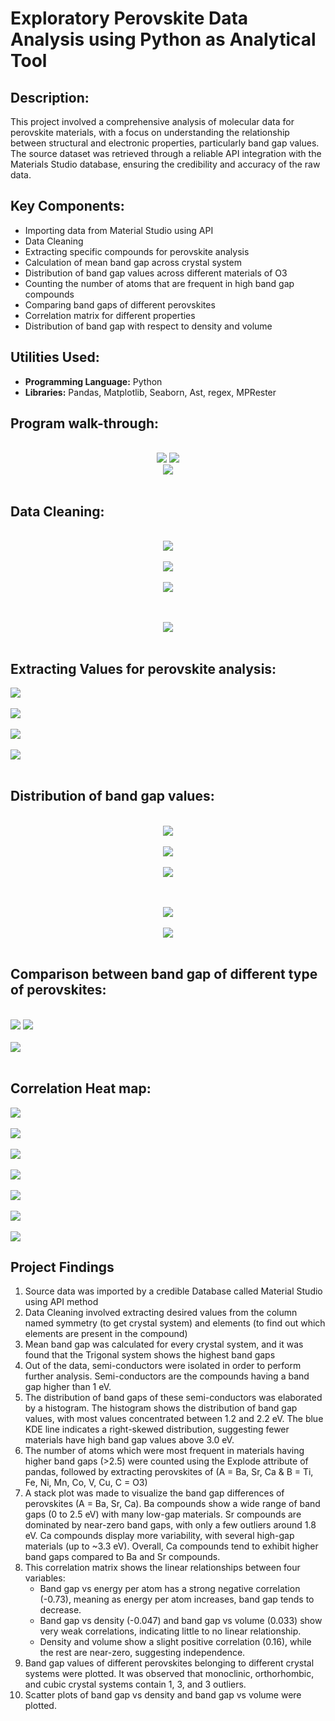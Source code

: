 
<h1>Exploratory Perovskite Data Analysis using Python as Analytical Tool</h1>
<h2>Description:</h2>
<p>This project involved a comprehensive analysis of molecular data for perovskite materials, with a focus on understanding the relationship between structural and electronic properties, particularly band gap values. The source dataset was retrieved through a reliable API integration with the Materials Studio database, ensuring the credibility and accuracy of the raw data.</p>
<h2>Key Components:</h2>
<ul>
  <li>Importing data from Material Studio using API</li>
  <li>Data Cleaning</li>
  <li>Extracting specific compounds for perovskite analysis</li>
  <li>Calculation of mean band gap across crystal system</li>
  <li>Distribution of band gap values across different materials of O3</li>
  <li>Counting the number of atoms that are frequent in high band gap compounds</li>
  <li>Comparing band gaps of different perovskites</li>
  <li>Correlation matrix for different properties</li>
  <li>Distribution of band gap with respect to density and volume</li>
</ul>
<h2>Utilities Used:</h2>
<ul>
  <li><b>Programming Language:</b> Python</li>
  <li><b>Libraries:</b> Pandas, Matplotlib, Seaborn, Ast, regex, MPRester</li>
</ul>
<h2>Program walk-through:</h2>
<p align="center">
<br/>
<img src="https://media-hosting.imagekit.io/ac6cabdf847a4dec/Screenshot%20(283).png?Expires=1841672887&Key-Pair-Id=K2ZIVPTIP2VGHC&Signature=AqWrsmhOuOtPbNblUti~~d-CH3ZJyLBr5xZVZ3e91iX47trEqs1RXS43JHlHChWQJaUMqXgtGGvwI8LPI70mUcE8GRkc7QjpiCsqYlkF9vVkz5IjnZMfO5qWVfqx-GkUSxaODnlT~s88fldcSgl3rEzmQDYCRz~V9qMcXFegxIZU-KFp4RxpQSJpAWTnJ6moXuwhYtKc6PNGGfrEu2pGp2WkzeUGOaLtDMY8Ea3i8JBk07Ed0t7IvXdAHPwTwy0~2XaydO2Nwz0kq9JwrBQnBJXJv0~lvceaeEF7AM45ne7TtZMaVaLiV2vsKx7KOuF8-cPTd-9R8GF9UZ7cym8FoQ__"/>
<img src="https://media-hosting.imagekit.io/eeb98c86cb694995/Screenshot%20(254).png?Expires=1841650373&Key-Pair-Id=K2ZIVPTIP2VGHC&Signature=2T3KKVNpn1kRD61SVB-fbe2U-nv2MWilE5LqcJtJcIGviwsk92SP4UB8J2dNCrmV48p6rxFPzi-pVZPReGd3yAOxvxfP2uugrCoRKDVWOjK4lYuKQdQZs4reL4Z2Au-spA~K25PWWqOtjR3DvGQZzp6Mp1rSSwndpvM5XDwFKx~sK6OADGHu39ZgSRjo5XsGs~ZnUxDM-TwHcmBmJAvxAud7DMy-IlW5NHdINhzmhjZEBAaCPkBjr0~cTiLLA--k134r8RSXwNT43gp9y5CqaOS3z4Bw0Ma02yHXdWj-E0QjMCOw-P7NN5Y1WQDFkl-sUaEd9U9Oxzk~Ci-0BSbAOQ__"/>
<br />
<img src="https://media-hosting.imagekit.io/5594067a8db440ca/Screenshot%20(255).png?Expires=1841650513&Key-Pair-Id=K2ZIVPTIP2VGHC&Signature=UMzK7tuM6ewbCxhLdUK-9K-TEKS2AMnNnvPQcI3veLR49GTJkljsXLX4B1c2uPgP0vYRkx7~Jb6erJnplW-CrjtjYVx9Y~LYxEjHo49RPxAMbpLDTCmMMKkH1hb3usiGTCnI0seSPUVJPJSim0Tu9ZCItCg6AJG~BnQEzGrPJyt15rsD~QAFobwCVge9nNWv1Ku9U5-odn5WIr5Ht~e6Nf9IsPGsVJGQN5m7Av8A7drgqB-~FjGS-PVf~-remad08ZfHhK4e~ryQBhZ7KFNvCY9sCZWELAy5vYKsg-9ike61Lg3f50ei~pdY7cW5xQ5cszLIAgCUYI61HpM~YCe05g__"/>
<br />
<br />  
<h2>Data Cleaning:</h2> 
<p align="center">
<br />  
<img src="https://media-hosting.imagekit.io/65004fc7f0f74dd5/Screenshot%20(256).png?Expires=1841650680&Key-Pair-Id=K2ZIVPTIP2VGHC&Signature=pubaiEp2hbA5FTRZ3ir8XFtxZVYXrmrakJHQE0UD29zlZPkHQ4bzlGNLAuCXgTz1eC7o4y7LVyUChFbq8MXOgLYxBOfLaJDRJRQ0ROcQT80S8e3qIIjAkxU7o446Mwia4EVYaqqQksZYPI8TBsdkW58Bkg9X8LHewDsbLQF6ZL4LFaEfmura6nA4XQiMG0tEBjtjLOHi0gXGEPWdO1cbmyG55UiOqulJhRZ5d~ZUSBSsz9wV0a2uAtpQOR0W~IrERtH4XC471EQ2WSuXOORDgpvAu-zdFNkJDf2OvAtZStFrU68PRvQjljicOl3mRiue7vnqc8hsrXU6UBi8uNCUHw__"/>
<br />
<br />
<img src="https://media-hosting.imagekit.io/c91d4aef9632464d/Screenshot%20(258).png?Expires=1841650720&Key-Pair-Id=K2ZIVPTIP2VGHC&Signature=rti884C6tKt3754SH7MB5WhOweXvbNZK~NJ8JoRKleavEXfbhZebqbeXDclert~H5thgdt9I~8Wg8O~PI4hswE5Gbx9bBUf9Bp68kniC4PVRj0syd4naSyQTEl~p7IiNW0F88eNQsVSSY3qq5oJXh~8jEYWJ1QE51L5JIszNL~wU0stbIlnMvs-hrk7RuO18FfZmAzznS9eOqBtGwY6z6Temsp1I-i6VS5U5vRrbgwcqiV6OcqQ9o8WUq0FAOHHdCML05~urL3FJGboKGvTPwnRSw9~2HO~AbvS7BG-XeOuWZhGfFZGqGEWFObcZo08HTB4pJDGRrkNggRA5IcZJcA__"/>
<br />
<br />
<img src="https://media-hosting.imagekit.io/a900d4df35c64961/Screenshot%20(259).png?Expires=1841650773&Key-Pair-Id=K2ZIVPTIP2VGHC&Signature=GSVHsiTzpFkp6HLwgpdAmpdBJZslku-abtHrlUToEnhtHjBd8si3Yy813mgcz6hTitJdacNPZ-u8XR42502mf49AufQ07kmiF7gG-lbFLj-nlmZs1H-WSXgTkfTqdyn4gUQMcl2ChqQfYzSoLoK0jQ~ZVA3b9LXj6Ef6dPOXwohyVXhXF44p7sppNTHmvMVCk313k-cKBcnaeHXwlvPS3qvUWLhh2x8RKBnKep4UgU0PlZA76EN4RjuNuOn00wKMb8wGt4RK0bbMhWi~57HeQyciCaLP7B2~shUeTBJC5xaojUCntzqY~nr88CgEw68YvtOI-CyiLfWxnXo9udWoJg__"/>
<br />
<br />
<p align="center">
<br />
<img src="https://media-hosting.imagekit.io/ac929f015dba4714/Screenshot%20(260).png?Expires=1841650820&Key-Pair-Id=K2ZIVPTIP2VGHC&Signature=c-PT7xpvUY9Kz~U96J3xgZv6sRqXEQVJ2XRkqgM~jCFiqGlsz7~qYnM0fXhp1WSP3onbE~R02rj4eulDOT~Th6MZzCvz-uPh138~EtGfiJUmTNXRavKDNLz4kvssNaTs06uklh4LieK1dOZBltJ9ltSfolt30UQUPxWms3Pr80iMZ24HfSgOL9oONuxiikDJevtfBLbyXUKn2x9QX08OoSB33EOwLLPeN9nZgUyfqU7VfSPDyD2rBMAazOeRLj1bC-uAgKj5acmpg8GIqAWnYdmapziA-aSRJHQGiNGIL4M1GepGgo1f07r0RCFStkbs5qoG2hQXLNCcJr66zvDW4A__"/>
<br />
<br />
<h2>Extracting Values for perovskite analysis:</h2>
<img src="https://media-hosting.imagekit.io/a2bdefcb2d284058/Screenshot%20(261).png?Expires=1841650858&Key-Pair-Id=K2ZIVPTIP2VGHC&Signature=GkOBcgaHvZcK2iz4JcclSBxn6kKgyCGSliY29EAaRWLSSZGQ8J7ZurCYLOz4EKuftYe2rRpeXiqojjU7TZCvAzUBdebVaLmw4npOhJ~IKuKhUdK8VKDXQLWaZ7F~exfiiPyBHHmzHB51c6dJyDb2oLcl1cGJpjiO~GpVnnip2ftrjvmmNG9gOGQrRt4mx-Xhe92d9O6S33RGKvC9gQGAxj0v23IKzwivkbs7EoAsMcOaxLcWjZGpCLxP5JT6VjovEj9CiEZ2hpG00pdw6LlndZAsfbJwHm-hxB-IC3iOBjWUdQYbqqFR8rX1DSR7lWY~yTC06HMgPBU0TzcSCipn~Q__"/>
<br />
<br />
<img src="https://media-hosting.imagekit.io/3590802d3f974534/Screenshot%20(262).png?Expires=1841650879&Key-Pair-Id=K2ZIVPTIP2VGHC&Signature=lkbZLZvHPxJ1i4b4X-hfas-KawvGkRSCKltPTfEbp-fzj2KsWN6Z-JUazJkSw~AMx57g6mXP6zvE2ZSHoMNcKOmpVGl6uZM2GKW-vFzmmLNY~BhML1lJ~ot0BwVqkp2NxbYBPpADfVNnmjlYvLHRxM2ww2iY~82acCoOw~5RGS6iEOTvT3qkIFY5skmnmbhfnve0MxZGt8RnuJmo7ZPEYl5x08B1t~JCFswO-5tci~CmCL1V7dEJ2NqaH46Tvj6EPmg4cdV1mXDFHgg8kNQslA~XxAJf0tTj8efzzDQDR1IbBl0E~0QaHl9k9ZY-2-NWgZWxY1ji4XoDtZP5qjaaRw__"/>
<br />
<br />
<img src="https://media-hosting.imagekit.io/28752dbbb22342e7/Screenshot%20(263).png?Expires=1841650904&Key-Pair-Id=K2ZIVPTIP2VGHC&Signature=ZMcWCCfPiNgQvK9UB8b4ziPoew4OVfI7W0bXUBgOLPavdY5vxRlk4Rl9i5Xz6JFUF52dqPKstq~2adVYcTbbE9JCsHhGxUdTu-L~g9vpZ8L8-q-sFIOBoWyTGrDZHyq4ze732FLVqNDjTxzGEbYLVeuNj--M5fBiqgfzNPOr8Ho9QuxUcqUNsl4utJf~XZzNa49ku1~IF~Ne2RmvZmh7t6EpPK5bHXagjkhj6FTRY5P36f9Jo7dbMyWc-9Dfw3TgVrYpoEJCPYvF6K3k2i8IhRqT-D5pNbie9-K2MD4oKUrsm-h5TsFXQBC6gSjT~fe0dWAi-s8me7mF3K6ULMnlRA__"/>
<br />
<br />
<img src="https://media-hosting.imagekit.io/4ea227932be84746/Screenshot%20(264).png?Expires=1841650927&Key-Pair-Id=K2ZIVPTIP2VGHC&Signature=kw40XVq1Gc3dsPb678smNRYCgAw2fxSUMG50fpXHSt1M9c5v15VB2FKtL1m1wcFk1FIp0NVYbGFxoYt3igJ~HtHQq4oWLKPnd5lWal4ziPd-94SFk3~shlbrvtO1cbAA09sE~n4FnIjt57MFIC8jjDLgsqJScDO5VeRrozZfyu~m4EkUsD1ahYRbzp7SL6rxKcD0ecVXbZiMHgbL23sxg7IRemmyou1TDT61kNwBbz0QClAoh-sYJqIk3jKpuVUPiWllAsZICzli44BthJP-ZIu6vkpNeKdeMXqiCUYh8drAkxhX4TL~~ARIwQaJFrdPG3VeCJ9bpM6X0hroGTxTEQ__"/>
<br />
<br />
<h2> Distribution of band gap values: </h2> 
<p align="center">
<br /> 
<img src="https://media-hosting.imagekit.io/7b3bcf4d82f34e70/Screenshot%20(266).png?Expires=1841651002&Key-Pair-Id=K2ZIVPTIP2VGHC&Signature=JQeMqlVqDjakPods-Aya0Isil~8MwJ0Ox1l84eC1STrtsa7QU75XsLczuk~VVTqowK1cDqNI0QjrVZOL19e6aymqyGZnkOcGzyuiQURQygS2Qt8c5JqsbPQTfOhxXzD6LybbsTh9ltCiIOdkKwG0aZQHeTmAxDKTUypNxDLrSS3m4PeGhP701yj4VO1SI~oXlLb93sO9tJ~L7h8vzVt07d4gn-z1O9ZZHsBmum1UWB80QQ~DTL3NnUEYw7CFQ7XfqUztw28Czhp~eM4Gqiqm3G2Zl3XVAMOGF1F51wR59Ebrs2TR9ghLn8Y7RBNjGtEYuWICyQJOuldhuSnYUsTYoA__"/>
<br />
<br />
<img src="https://media-hosting.imagekit.io/9ca8bbb48bf24670/Screenshot%20(267).png?Expires=1841651023&Key-Pair-Id=K2ZIVPTIP2VGHC&Signature=UfK6iwCicU8kFmkbGgdrDsIhq-1kN3kq4WIAz9OdhNthkNE7om3fCBOfRpfZjs0zu0j4z666fG6Ie9mA5~0jmJE6cYlfGsQfPvWMvwl-j8~YbRoLe3eeKTGyW-eExBqYREv2svP7KF2xSNNJEiG74x3E3qnDKP7ndz6~zpW~58PuWK8Wr9mbovzwDHgdg2e3qO80e1FGxU~-39lEX5TjN0~bXZDafNbgMgVErCtZ0boc6ZfSAEPLof3BsOld0hrHFxxa10p~HqEL7B~iXz8PbpF5H0Lv7Ke0wUlI0-E~1nu08WBQnvlbUYZtqLGKX9j4dpAlHg~PbdH-PbVv2pvFtg__"/>
<br />
<br />
<img src="https://media-hosting.imagekit.io/6d7692e29b3f40f0/Screenshot%20(269).png?Expires=1841651053&Key-Pair-Id=K2ZIVPTIP2VGHC&Signature=Cw1FeqVDZdRpNMllF1OyoUVw-w0yQ3yfogHza8Kmv88xcPti6Ss5hog~r0Fo9LUB4F8V3SoNPPIy66OiMVQXJRKuR9TmSHKKwf-ngM0~JR4bQAtyzE-HonmN5VZHFXUCNhnDVo6~oM84H4J67qnxLIUc-8ppeQVtVrkYYDlVU5bY7jgiTZ-EUmmbO1VUbzBiz51beku2HLo-nfWj7-Z8GV5-NM60xa1Km0fkbTADZiYNQrczw1lC9-WTIjPCenjldl~akjU~Bfz10cYutA4THd829Ks9v7dmE6ab9j~It~9c0nwl8PUF949rK1KHrKNlJPxFjTZaGjLI8OIrZCY2YQ__"/>
<br />
<br /> 
<p align="center">
<br />
<img src="https://media-hosting.imagekit.io/20252f86a3284e41/Screenshot%20(270).png?Expires=1841651093&Key-Pair-Id=K2ZIVPTIP2VGHC&Signature=D-KYPHi2zHIMldeKmh0Fh7vW4Sm5ZpQjJAdwl4goY9Qzyb61hgEzPUXBFvIJzPWewhosY-~MQA8cko3B-XqF~dpG1iIcAXY7Y4J7mI3I1KkF-nvKSYRGR5Cq87XUKqXAClAbgOIdQ-Jhv796d41a8~NOtPDTcczNjE6r0LSLfm3AGNrm6sggCRCjEJx0wRoBc~kqTd-qEtJJl1ULSDkJ5pJkEFnMzhNbycAThnRVrUb3thnetU9AOv02ISdy5dp-kw2vjPEOLICcw3tp1hneXcENvnIPtcoc6r-5OtJQO~91Vpfn-Sx-9LqcvMq0PgFNe3ox7P-CVOc6TwbHSfm2vw__"/>
<br />
<br />
<img src="https://media-hosting.imagekit.io/ce7e97f67b9148a3/Screenshot%20(271).png?Expires=1841651115&Key-Pair-Id=K2ZIVPTIP2VGHC&Signature=Sgp2R9CMudZHpKFXoyW-iOGcP65qgwbnwMV0ILmGj0s-Qeju1yOQjAOifFabYKO4yBahHZPivIMXT7Csv9PR4QHOeST5soPwAHuXwcppDCLc96fMdep4SjYFO2W1Q8IbN6G-~yUzrnltei03n7~gGW-OsNQAovRUSZn7klQ5duDoGQCfyyWS9iyttkysleDex12p9GjBULS8VTxl~3v-TDgXKeen7fxM-Xb3AuAZXxtYluf3DFIZ~yab-ZnFfKjcduTbGorHqatXYHo33XOrImOIqedgBwH9HX2XhrGnBOCpINZZ8maAdkrIOaKvwc-1cm9LRvoFdxmDwRApPxrVUg__"/>
<br />
<br />
<h2>Comparison between band gap of different type of perovskites: </h2>
<br />
<img src="https://media-hosting.imagekit.io/8ebf040dfa1f4f9a/Screenshot%20(273).png?Expires=1841651195&Key-Pair-Id=K2ZIVPTIP2VGHC&Signature=IyRXeinj~HE6bZBFh5NoFDuaV1ua67ZjqKGBtsK2Iz98yiA8N77wx9sOYNAkbCikfYO0GmHNRKuoTWbgU5Ca1rKEDAgmmn7~IXSzZjxTH7MbzzOCgf-Nj5J5H7y74EpyQsw~YyvPXYYzLIjsTKLKxpscAjGds-Z7PzTjOom104-T~2SbT9APMouCsSWcjB0hqZyM15vAR5RTZ7CouY3CHC5HeDa2I7aE-PGPbhSxi3W-v3GY1RL-nsRpEBZa07X5V4O0lzFu4hfHGuhSzyIuIpfjzFESPnYDMZAN53MZabYNVBceEfrTM2FYXUUzCW791InGkTh6n438MBdwUszoFg__"/>
<img src="https://media-hosting.imagekit.io/800644b6e40449c7/Screenshot%20(274).png?Expires=1841651214&Key-Pair-Id=K2ZIVPTIP2VGHC&Signature=sUWkQ1-wdLpYg0ySBuOFpUGhnGMxhvE15DZgV7TVHp-VXYlok2pwUoYtNPDVtN-6A4o8uypw8UZbvWyWfKQVtrjk7LrVMytS1N650ibdmTNI4sZLUUG7sQbAxgTZegNdh-ij3jAeSfdBk0~ENYnCLS74owfurDRH5Ty5y2vFpuTKbGelxkzVATZK9aaYaoHOg5lhCsl91oe1o8cBvF~mnZvK76VdBwflz0pVcMsYqWkJGQ5NJkVajqfyrf9YiECdavcDjTYrNLK8DC3xXaC2TwDxcWPmteXa11swbjt0abGUfw74bPnTc3ODcMA~CkF9fH1h88~FKbbkuW979QO6tg__"/>
<br />
<br />
<img src="https://media-hosting.imagekit.io/5be5c7aa88ba41ae/o.png?Expires=1841651965&Key-Pair-Id=K2ZIVPTIP2VGHC&Signature=SzopNCkTFLliJerXZqVgEK2ssYMwMdy4WK~fNzUQwT1lQBfPvlIrVaESFt3Z3hEuhg0fvAvv9~uK-7sbS1urrUaHiwqUmT8oFDvO0MI4fWjpQ-~v4mB-7UfNEu8CnVFQr~mlPsmatzWsRUCh7NO6BrhSsyurpdb8tEOI8VPZnQ5y04KVMJboIAzzTWM-YT3-TAjvBjhnET64dL4KhzNYKx4W7b2bWGAX7HIY7cghohAuBgOYR~ajlEFEjWipV99lmp0yiLpft8WiVRpM3zyZRnCE9GvXGCWsHLBHTj-y0nEj73w5B2hjkTmz3Iqba1fOpel~cN2sLYvUdu-tIh3EIw__"/>
<br />
<br />
<h2>Correlation Heat map: </h2>
<img src="https://media-hosting.imagekit.io/e71ccc9a7d044bc4/Screenshot%20(275).png?Expires=1841652479&Key-Pair-Id=K2ZIVPTIP2VGHC&Signature=z2vOYxLVXNrO8uk4RdtaFNpmKTNqx5kKSXGBJTIJXPhD6GRBSTufw4RTXvWAyTSv1i2u25fVMDy2sC7H~gWsIShiwO49vYZqW7IaTT6BT1176RPVQhXPry~FJTJv5Cioj5FiCpOD1V-~fV3EgULbaSv9jpEu0SCAkuO4Weyr7BIX2Hg3v0CZiA33y2BuOLN7n2QVv9wswofuevPtxRn4JfZ-rNp2sCvmWdlWRVMssFzsQX9jYmf2311vQrfunoxuI8GDHvf1Zlwr06BQWwTwEkS~1KDmjLGPwJMwDT0Bb8We8XnWBrDDMybgwvEjuCjYBLfQ1gGtaqOF7FrMDn02YQ__"/>
<br />
<br />
<img src="https://media-hosting.imagekit.io/766ff940064c4f65/Screenshot%20(276).png?Expires=1841652496&Key-Pair-Id=K2ZIVPTIP2VGHC&Signature=T5q0PnidRQrjo9gAVAFpYSRNBvYt6ayc8vu9d9PbdsgDIi9bpTXnkfNhfAwBlZrO~etZJ2heHWckYJJ3XTJDFJHQTDbP1LOouui0P7Qc-QzHjAnTOR4~OpxoAqYQmROS2-VpEwat6-ylih~11oVxaCCW8xzkK5q~GHx8IcEnxMbS2sbGJH4VWlC6j7IQJv1NtcM00Z~mEOYv~E-FqpYhtKopBLov5SnbqOwHIoxM1CH0kKI4YqTK24j0MPvEqqAVH0J9APiKHzU5UAr0DTPA8eMrmzq4~Zn6utRLzTo1saInpR3nLbWdm9gmtr1RWpRdrffK1ncN8nGaHY-neHXiag__"/>
<br />
<br />
<img src="https://media-hosting.imagekit.io/71f338ef394c426f/headmap.png?Expires=1841652787&Key-Pair-Id=K2ZIVPTIP2VGHC&Signature=R0xzMM3EpCeG5-zXEauxFt03Z3gfrKO8dirTTpuE2rqp0xMvRu-SQGo5tNDQExDESC72RfI9ICgwgsuLQm65XRtYtT~0Z~nBmNfij-7KTiOjfwWPKVYdvO3g4UGhBsUPgj~ChNAKRUtc4Paaf3pZ02TPLohFv80KbfXLDL8QLLQE2fJRbBrslEkwtzbWwhKvosnfs-~mhKC-5QWiU2xRvqyai4E~Ii2suWdCbsDBP79pZnhI3zs01vXSrLsGBB3umC7oy~CFftNGaEVHoIAK73jwMZ5m48WWHbltvRubQM-808zHGturqw01b2kbnUXP7Qwx3XVODQpCUOevGV8aTg__"/>
<br />
<br />
<img src="https://media-hosting.imagekit.io/2d0fad2ea85444f1/Screenshot%20(277).png?Expires=1841652612&Key-Pair-Id=K2ZIVPTIP2VGHC&Signature=zxLGLIYpAhtDguXN4piKHn~b-~IiGMVBOCpoRwZMqPdvYlNEk072vM-cS8wSsC6F9-zV24AW064hfMtfiO6Rg-lFsUMGciHgG8X5sUiTb9fek1xJu9LhjHVlhid3OGa4jcrD14TBBU3wzraWm6GGZ7D2OyLwQP2l1AVbEvtu0q1HbXi1huSKYhbRDFIr9Ol-S7toPM~7ISgeqUisTjGFvdt0zkd~gEBSO0Rxg5c7efa0Tl~lzpxdz6SqvI4F8SqounuwAzE4XGDfdKp88kdRFZ~mzD7kyQDriAXU5uwvbTRq4rWIytBWAIjMN4xDlyLQK1OmdrTZ5X1i5Xtv-CXKSw__"/>
<br />
<br />
<img src="https://media-hosting.imagekit.io/b4818b10852a4840/Screenshot%20(278).png?Expires=1841652648&Key-Pair-Id=K2ZIVPTIP2VGHC&Signature=mMErul~le5Z4fn6VGRm4pJbZFoVGRbmT87W-1qTL8Tt0S6gfxzRrR2qaZQOTXfJxIrofsO60DQ0z~5mQsatelU0sOYRipdgJ6~5ibaUBScFK3-4B7w9SH1eRzStudABL9fC94K3CyTPSkQoIiL0AbDG8Dnst6xB2DiKC4Q6qQNLUOTePhk3Zoce6UMG6qldiq19SeXs8Qr1xy6DIjNq8hEgIoTG3NoJQt6DmuLJob2dGeZbH44UTURCnHeyg6NlBmLETz90Qztkf4c0awivGZrMqnH-mgngKUCDmdAghSuoFDf9F50FGhoskiT3yXLK67xpK1HWPcdOlTyVKPyzCmA__"/>
<br />
<br />
<img src="https://media-hosting.imagekit.io/e64809c605a64d3d/Screenshot%20(281).png?Expires=1841652667&Key-Pair-Id=K2ZIVPTIP2VGHC&Signature=pwGUjOegTrmB4Ki-N2hM9~BQOnFxY6IUzqx9e8cpzv~AYxdOujMayY2qVDqr0LI5jzh5cNXND3Q5mtkwgA9Ly~pP2CKtAgoxPLdntiXtpRsPH5OnGVWtG4eKvorrXuWwjbs6yaATe1~Escw2TyudbHaMx142W3PLehVTQLd7B3L7L1eHL-W7MqRgv~NSYNJkHqlHGyRK0dJt0XRnftjj~qJe3r4puKWkN5Df57UHuWVeXWubG9sgvlOtoRr7jjAab0BYrtAAkzkUppd5cZKggcrZBxZnetJKSaXF5su3gEZxV-UgrkOstJdTEyNrpXvvtBEh9rPq6iuhLqy9k0mZ6g__"/>
<br />
<br />
<img src="https://media-hosting.imagekit.io/36c4dbd898e94421/Screenshot%20(282).png?Expires=1841676847&Key-Pair-Id=K2ZIVPTIP2VGHC&Signature=xS~wvLm8JHklyKmXcrPmEj3DMDKvSgOLrC9yTeOXURCOLXrNIl4coBWNAbX-yQ~DAD1QYpKX9nN557I8UHEnqvtGWIY997QKw1p7-VhJLZcfwkjdPd2YgA2Ls3auVkJ9Pf7J1z4y~3CAmhcM1SQnOYw6CQwdk5~6EOroJ6rRSgRkk0Z4jNUvMJxLS~-gWwbDykgS4shvTi6XiO96DSlqy6P7jYsemT095MDYmTxDrgf-H2h8rtIMtp2hdDu10ND3eY3xTiR5k0Zxga-Cn5ar1GQ0nq-ON~CEjOBtl7sbz~g4GcIjqulsZ6fDyTzL77FKSb-wSNLRgWY2OMxQQZsgcA__"/>
</ul>
<h2>Project Findings</h2>
<ol>
  <li>Source data was imported by a credible Database called Material Studio using API method</li>
  <li>Data Cleaning involved extracting desired values from the column named symmetry (to get crystal system) and elements (to find out which elements are present in the compound)</li>
  <li>Mean band gap was calculated for every crystal system, and it was found that the Trigonal system shows the highest band gaps</li>
  <li>Out of the data, semi-conductors were isolated in order to perform further analysis. Semi-conductors are the compounds having a band gap higher than 1 eV.</li>
  <li>The distribution of band gaps of these semi-conductors was elaborated by a histogram. The histogram shows the distribution of band gap values, with most values concentrated between 1.2 and 2.2 eV. The blue KDE line indicates a right-skewed distribution, suggesting fewer materials have high band gap values above 3.0 eV.</li>
  <li>The number of atoms which were most frequent in materials having higher band gaps (>2.5) were counted using the Explode attribute of pandas, followed by extracting perovskites of (A = Ba, Sr, Ca & B = Ti, Fe, Ni, Mn, Co, V, Cu, C = O3)</li>
  <li>A stack plot was made to visualize the band gap differences of perovskites (A = Ba, Sr, Ca). Ba compounds show a wide range of band gaps (0 to 2.5 eV) with many low-gap materials. Sr compounds are dominated by near-zero band gaps, with only a few outliers around 1.8 eV. Ca compounds display more variability, with several high-gap materials (up to ~3.3 eV). Overall, Ca compounds tend to exhibit higher band gaps compared to Ba and Sr compounds.</li>
  <li>This correlation matrix shows the linear relationships between four variables:
    <ul>
      <li>Band gap vs energy per atom has a strong negative correlation (-0.73), meaning as energy per atom increases, band gap tends to decrease.</li>
      <li>Band gap vs density (-0.047) and band gap vs volume (0.033) show very weak correlations, indicating little to no linear relationship.</li>
      <li>Density and volume show a slight positive correlation (0.16), while the rest are near-zero, suggesting independence.</li>
    </ul>
  </li>
  <li>Band gap values of different perovskites belonging to different crystal systems were plotted. It was observed that monoclinic, orthorhombic, and cubic crystal systems contain 1, 3, and 3 outliers.</li>
  <li>Scatter plots of band gap vs density and band gap vs volume were plotted.</li>
</ol>




<!--
 ```diff
- text in red
+ text in green
! text in orange
# text in gray
@@ text in purple (and bold)@@
```
--!>
